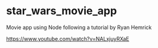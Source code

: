 # star_wars_movie_app
Movie app using Node following a tutorial by Ryan Hemrick

https://www.youtube.com/watch?v=NALxjuyRXaE
